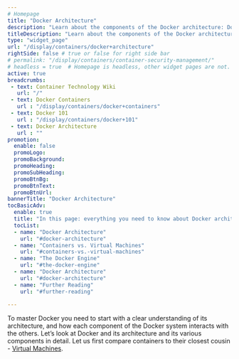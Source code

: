 ```yaml
---
# Homepage
title: "Docker Architecture"
description: "Learn about the components of the Docker architecture: Docker Host, Network and Storage components, and the Docker Registry/Hub."
titleDescription: "Learn about the components of the Docker architecture: Docker Host, Network and Storage components, and the Docker Registry/Hub."
type: "widget_page"
url: "/display/containers/docker+architecture"  
rightSide: false # true or false for right side bar
# permalink: "/display/containers/container-security-management/"
# headless = true  # Homepage is headless, other widget pages are not.
active: true
breadcrumbs:
 - text: Container Technology Wiki
   url: "/"
 - text: Docker Containers
   url : "/display/containers/docker+containers"
 - text: Docker 101
   url : "/display/containers/docker+101"
 - text: Docker Architecture
   url : ""
promotion:
  enable: false
  promoLogo: 
  promoBackground: 
  promoHeading:
  promoSubHeading: 
  promoBtnBg:
  promoBtnText: 
  promoBtnUrl: 
bannerTitle: "Docker Architecture"
tocBasicAdv:
  enable: true
  title: "In this page: everything you need to know about Docker architecture."
  tocList:
  - name: "Docker Architecture"
    url: "#docker-architecture"
  - name: "Containers vs. Virtual Machines"
    url: "#containers-vs.-virtual-machines"
  - name: "The Docker Engine"
    url: "#the-docker-engine"
  - name: "Docker Architecture"
    url: "#docker-architecture"
  - name: "Further Reading"
    url: "#further-reading"
    
---
```

To master Docker you need to start with a clear understanding of its architecture, and how each component of the Docker system interacts with the others. Let’s look at Docker and its architecture and its various components in detail. Let us first compare containers to their closest cousin - [Virtual Machines](/display/containers/Docker+Containers+vs.+Virtual+Machines).






